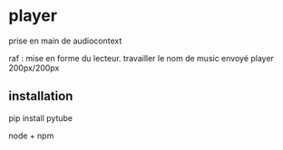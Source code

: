 # player
prise en main de audiocontext

raf : mise en forme du lecteur.
travailler le nom de music envoyé
player 200px/200px

## installation

pip install pytube

node + npm

